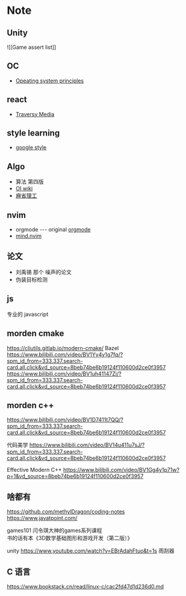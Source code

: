 # Note

## Unity

![[Game assert list]]
## OC

- [Opeating system principles](https://www3.nd.edu/~pbui/teaching/cse.30341.fa19/)

## react

- [Traversy Media](https://www.traversymedia.com/store)

## style learning

- [google style](https://zh-google-styleguide.readthedocs.io/en/latest/google-cpp-styleguide/headers/#yulefox)

## Algo

- 算法 第四版
- [OI wiki](https://oi-wiki.org/tools/judger/lemon/)
- [麻省理工](https://www.bilibili.com/video/BV1ee41157c4?p=5&vd_source=8beb74be6b19124f110600d2ce0f3957)

## nvim

- orgmode --- original [orgmode](https://orgmode.org/)
- [mind.nvim](https://github.com/Selyss/mind.nvim?tab=readme-ov-file)

## 论文

- 刘禹锡  那个 噪声的论文
- 伪装目标检测

## js

专业的 javascript 

## morden cmake

https://cliutils.gitlab.io/modern-cmake/
Bazel
https://www.bilibili.com/video/BV1Yv4y1g7fq/?spm_id_from=333.337.search-card.all.click&vd_source=8beb74be6b19124f110600d2ce0f3957
https://www.bilibili.com/video/BV1uh41147Zi/?spm_id_from=333.337.search-card.all.click&vd_source=8beb74be6b19124f110600d2ce0f3957


## morden c++
https://www.bilibili.com/video/BV1D7411t7QQ/?spm_id_from=333.337.search-card.all.click&vd_source=8beb74be6b19124f110600d2ce0f3957

代码美学
https://www.bilibili.com/video/BV14u411u7sJ/?spm_id_from=333.337.search-card.all.click&vd_source=8beb74be6b19124f110600d2ce0f3957

Effective Modern C++  https://www.bilibili.com/video/BV1Gg4y1p71w?p=1&vd_source=8beb74be6b19124f110600d2ce0f3957


## 啥都有
https://github.com/methylDragon/coding-notes
https://www.javatpoint.com/

games101 
闫令琪大神的games系列课程  
书的话有本《3D数学基础图形和游戏开发（第二版）》

unity
https://www.youtube.com/watch?v=EBrAdahFtuo&t=1s 雨刮器


## C 语言

https://www.bookstack.cn/read/linux-c/cac2fd47d1d236d0.md

